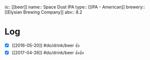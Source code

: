 is:: [[beer]]
name:: Space Dust IPA
type:: [[IPA - American]]
brewery:: [[Elysian Brewing Company]]
abv:: 8.2

# Log
- [x] [[2016-05-20]] #do/drink/beer 👍
- [x] [[2017-04-26]] #do/drink/beer 👍👍

